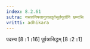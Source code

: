 ```yaml
---
index: 8.2.61
sutra: नसत्तनिषत्तानुत्तप्रतूर्तसूर्तगूर्तानि छन्दसि
vritti: adhikara
---
```


 पदस्य [8।1।16]  पूर्वत्रासिद्धम् [8।2।1]  
